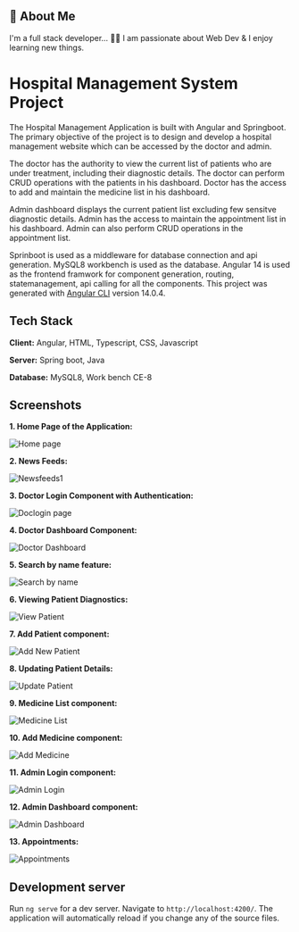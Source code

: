 ## 🚀 About Me
I'm a full stack developer...
👨‍💻 I am passionate about Web Dev & I enjoy learning new things.

# Hospital Management System Project

The Hospital Management Application is built with Angular and Springboot. The primary objective of the project is to design and develop a hospital management website which can be accessed by the doctor and admin. 

The doctor has the authority to view the current list of patients who are under treatment, including their diagnostic details. The doctor can perform CRUD operations with the patients in his dashboard. Doctor has the access to add and maintain the medicine list in his dashboard.

Admin dashboard displays the current patient list excluding few sensitve diagnostic details. Admin has the access to maintain the appointment list in his dashboard. Admin can also perform CRUD operations in the appointment list. 

Sprinboot is used as a middleware for database connection and api generation. MySQL8 workbench is used as the database. Angular 14 is used as the frontend framwork for component generation, routing, statemanagement, api calling for all the components. This project was generated with [Angular CLI](https://github.com/angular/angular-cli) version 14.0.4.

## Tech Stack

**Client:** Angular, HTML, Typescript, CSS, Javascript

**Server:** Spring boot, Java

**Database:** MySQL8, Work bench CE-8

## Screenshots
**1. Home Page of the Application:**

![Home page](https://user-images.githubusercontent.com/27400082/185591948-646bd11f-3bd0-4a44-ad5b-e0ae3add82d6.JPG)

**2. News Feeds:**

![Newsfeeds1](https://user-images.githubusercontent.com/27400082/185595973-3b879ac5-8b0c-47f9-88a7-e616b1cc4824.JPG)

**3. Doctor Login Component with Authentication:**

![Doclogin page](https://user-images.githubusercontent.com/27400082/185596164-54e22664-a9ed-47d0-a466-c7f14147324d.JPG)

**4. Doctor Dashboard Component:**

![Doctor Dashboard](https://user-images.githubusercontent.com/27400082/185596304-2fdf38c7-b56f-490d-a17d-07d48d5aeed8.JPG)

**5. Search by name feature:**

![Search by name](https://user-images.githubusercontent.com/27400082/185596480-5f990e65-bbbd-44db-988c-7445a7c6da1d.JPG)

**6. Viewing Patient Diagnostics:**

![View Patient](https://user-images.githubusercontent.com/27400082/185596650-a0456bad-82b5-423b-b2cb-a70009d28fbd.JPG)

**7. Add Patient component:**

![Add New Patient](https://user-images.githubusercontent.com/27400082/185597082-01dc90fa-079b-491b-a602-72a2c8ddc6d3.JPG)

**8. Updating Patient Details:**

![Update Patient](https://user-images.githubusercontent.com/27400082/185596743-f11c59f7-e1aa-4f99-b517-2963b53977c8.JPG)

**9. Medicine List component:**

![Medicine List](https://user-images.githubusercontent.com/27400082/185596877-dcee6f7a-5fe7-4dc5-bf5e-5e1eba7ad96b.JPG)

**10. Add Medicine component:**

![Add Medicine](https://user-images.githubusercontent.com/27400082/185597201-396c31b8-20f8-4caf-9ea9-4ba43e143daa.JPG)

**11. Admin Login component:**

![Admin Login](https://user-images.githubusercontent.com/27400082/185597341-bed9ca37-0a27-4709-9e97-06f217b65b24.JPG)

**12. Admin Dashboard component:**

![Admin Dashboard](https://user-images.githubusercontent.com/27400082/185597407-8a982dba-0724-42d7-8837-118ad7a2c704.JPG)

**13. Appointments:**

![Appointments](https://user-images.githubusercontent.com/27400082/185597534-5e430d89-4cb5-47a3-b523-058a5aebdeca.JPG)


## Development server

Run `ng serve` for a dev server. Navigate to `http://localhost:4200/`. The application will automatically reload if you change any of the source files.



 
